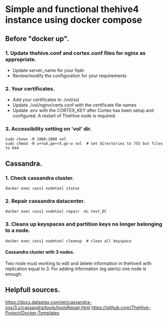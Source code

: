 # Simple and functional thehive4 instance using docker compose


## Before "docker up".
### 1. Update thehive.conf and cortex.conf files for nginx as appropriate.
* Update server_name for your fqdn
* Review/modify the configuration for your requirements

### 2. Your certificates.
* Add your certificates to ./vol/ssl
* Update ./vol/nginx/certs.conf with the certificate file names
* Update .env with the CORTEX_KEY after Cortex has been setup and configured. A restart of TheHive node is required.

### 3. Accessibility setting on 'vol' dir.
```
sudo chown -R 1000:1000 vol
sudo chmod -R u+rwX,go+rX,go-w vol  # set directories to 755 but files to 644
```

## Cassandra.
### 1. Check cassandra cluster.
```
docker exec cass1 nodetool status
```

### 2. Repair cassandra datacenter. 
```
docker exec cass1 nodetool repair -dc test_DC
```

### 3. Cleans up keyspaces and partition keys no longer belonging to a node.
```
docker exec cass1 nodetool cleanup  # clean all keyspace
```

#### Cassandra cluster with 3 nodes.
Two node must working to edit and delete information in thehive4 with replication equal to 3. For adding information (eg alerts) one node is enough.


## Helpfull sources.
https://docs.datastax.com/en/cassandra-oss/3.x/cassandra/tools/toolsRepair.html
https://github.com/TheHive-Project/Docker-Templates